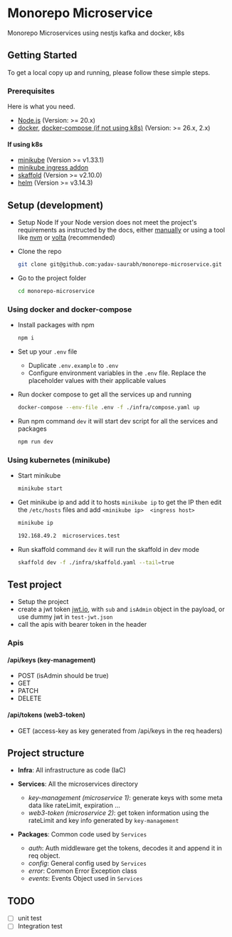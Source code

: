 # Monorepo Microservice

Monorepo Microservices using nestjs kafka and docker, k8s

## Getting Started

To get a local copy up and running, please follow these simple steps.

### Prerequisites

Here is what you need.

- [Node.js](https://nodejs.org/en)  (Version: >= 20.x)
- [docker](https://docs.docker.com/engine/install/), [docker-compose (if not using k8s)](https://docs.docker.com/compose/install/) (Version: >= 26.x, 2.x)

#### If using k8s

- [minikube](https://minikube.sigs.k8s.io/docs/start/) (Version >= v1.33.1)
- [minikube ingress addon](https://minikube.sigs.k8s.io/docs/handbook/addons/ingress-dns/)
- [skaffold](https://skaffold.dev/docs/install/#standalone-binary) (Version >= v2.10.0)
- [helm](https://helm.sh/) (Version >= v3.14.3)

## Setup (development)

- Setup Node If your Node version does not meet the project's requirements as instructed by the docs, either [manually](https://nodejs.org/dist/latest-v20.x/) or using a tool like [nvm](https://github.com/nvm-sh/nvm) or [volta](https://volta.sh/) (recommended)

- Clone the repo

    ```bash
    git clone git@github.com:yadav-saurabh/monorepo-microservice.git
    ```

- Go to the project folder

    ```bash
    cd monorepo-microservice
    ```

### Using docker and docker-compose

- Install packages with npm

    ```bash
    npm i
    ```

- Set up your `.env` file

  - Duplicate `.env.example` to `.env`
  - Configure environment variables in the `.env` file. Replace the placeholder values with their applicable values

- Run docker compose to get all the services up and running

    ```bash
    docker-compose --env-file .env -f ./infra/compose.yaml up
    ```

- Run npm command `dev` it will start dev script for all the services and packages

    ```bash
    npm run dev
    ```

### Using kubernetes (minikube)

- Start minikube

    ```bash
    minikube start
    ```
  
- Get minikube ip and add it to hosts `minikube ip` to get the IP then edit the `/etc/hosts` files and add `<minikube ip>  <ingress host>`

    ```bash
    minikube ip
    ```

    ```txt
    192.168.49.2  microservices.test
    ```

- Run skaffold command `dev` it will run the skaffold in dev mode

    ```bash
    skaffold dev -f ./infra/skaffold.yaml --tail=true
    ```

## Test project

- Setup the project
- create a jwt token [jwt.io](https://jwt.io/), with `sub` and `isAdmin` object in the payload, or use dummy jwt in `test-jwt.json`
- call the apis with bearer token in the header

### Apis

#### /api/keys (key-management)

- POST (isAdmin should be true)
- GET
- PATCH
- DELETE

#### /api/tokens (web3-token)

- GET (access-key as key generated from /api/keys in the req headers)

## Project structure

- **Infra**: All infrastructure as code (IaC)

- **Services**: All the microservices directory

  - *key-management (microservice 1)*: generate keys with some meta data like rateLimit, expiration ...
  - *web3-token (microservice 2)*: get token information using the rateLimit and key info generated by `key-management`

- **Packages**: Common code used by `Services`

  - *auth*: Auth middleware get the tokens, decodes it and append it in req object.
  - *config*: General config used by `Services`
  - *error*: Common Error Exception class
  - *events*: Events Object used in `Services`

## TODO

- [ ] unit test
- [ ] Integration test
